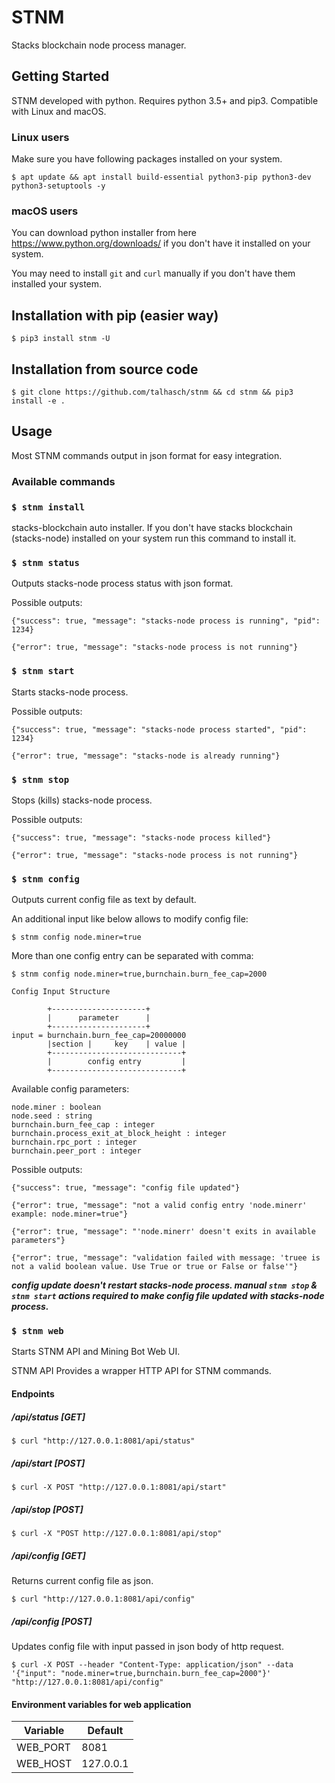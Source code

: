# STNM

Stacks blockchain node process manager.

## Getting Started

STNM developed with python. Requires python 3.5+ and pip3. Compatible with Linux and macOS.

### Linux users

Make sure you have following packages installed on your system.

`$ apt update && apt install build-essential python3-pip python3-dev python3-setuptools -y` 

### macOS users
You can download python installer from here https://www.python.org/downloads/ if you don't have it installed on your system.

You may need to install `git` and `curl` manually if you don't have them installed your system.

## Installation with pip (easier way)
 
`$ pip3 install stnm -U` 

## Installation from source code

`$ git clone https://github.com/talhasch/stnm && cd stnm && pip3 install -e .` 

## Usage

Most STNM commands output in json format for easy integration.

### Available commands

### `$ stnm install`

stacks-blockchain auto installer. If you don't have stacks blockchain (stacks-node) installed on your system run this command to install it.

### `$ stnm status`

Outputs stacks-node process status with json format.

Possible outputs:

`{"success": true, "message": "stacks-node process is running", "pid": 1234}`

`{"error": true, "message": "stacks-node process is not running"}`


### `$ stnm start`

Starts stacks-node process.

Possible outputs:

`{"success": true, "message": "stacks-node process started", "pid": 1234}`

`{"error": true, "message": "stacks-node is already running"}`


### `$ stnm stop`

Stops (kills) stacks-node process.

Possible outputs:

`{"success": true, "message": "stacks-node process killed"}`

`{"error": true, "message": "stacks-node process is not running"}`

### `$ stnm config`

Outputs current config file as text by default.

An additional input like below allows to modify config file:

`$ stnm config node.miner=true`

More than one config entry can be separated with comma:

`$ stnm config node.miner=true,burnchain.burn_fee_cap=2000`

```
Config Input Structure

        +---------------------+
        |      parameter      |
        +---------------------+
input = burnchain.burn_fee_cap=20000000
        |section |     key    | value |
        +-----------------------------+
        |        config entry         |
        +-----------------------------+
```

Available config parameters:

```
node.miner : boolean
node.seed : string
burnchain.burn_fee_cap : integer
burnchain.process_exit_at_block_height : integer
burnchain.rpc_port : integer
burnchain.peer_port : integer
```

Possible outputs:

```{"success": true, "message": "config file updated"}```

```{"error": true, "message": "not a valid config entry 'node.minerr' example: node.miner=true"}```

```{"error": true, "message": "'node.minerr' doesn't exits in available parameters"}```

```{"error": true, "message": "validation failed with message: 'truee is not a valid boolean value. Use True or true or False or false'"}```

***config update doesn't restart stacks-node process. manual `stnm stop` & `stnm start` actions required to make config file updated with stacks-node process.***

### `$ stnm web`

Starts STNM API and Mining Bot Web UI.

STNM API Provides a wrapper HTTP API for STNM commands.

#### Endpoints

##### /api/status [GET]

`$ curl "http://127.0.0.1:8081/api/status"` 

##### /api/start [POST]

`$ curl -X POST "http://127.0.0.1:8081/api/start"` 

##### /api/stop [POST]

`$ curl -X "POST http://127.0.0.1:8081/api/stop"`

##### /api/config [GET]

Returns current config file as json.

`$ curl "http://127.0.0.1:8081/api/config"` 

##### /api/config [POST]

Updates config file with input passed in json body of http request.

`$ curl -X POST --header "Content-Type: application/json" --data '{"input": "node.miner=true,burnchain.burn_fee_cap=2000"}' "http://127.0.0.1:8081/api/config"`

#### Environment variables for web application

|	Variable       	|	Default     	|
|	------------	|	------------	|
|	WEB_PORT     	|	8081     	    |
|	WEB_HOST     	|	127.0.0.1       |

